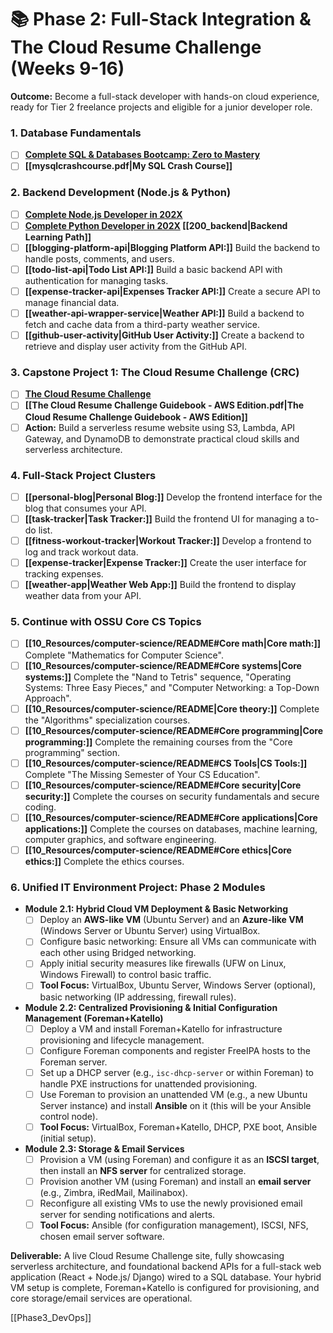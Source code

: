 # 📚 Phase 2: Full-Stack Integration & The Cloud Resume Challenge (Weeks 9-16)

**Outcome:** Become a full-stack developer with hands-on cloud experience, ready for Tier 2 freelance projects and eligible for a junior developer role.

### 1. Database Fundamentals

* [ ] **[Complete SQL & Databases Bootcamp: Zero to Mastery](https://www.udemy.com/course/complete-sql-databases-bootcamp-zero-to-mastery/)**
* [ ] **[[mysqlcrashcourse.pdf|My SQL Crash Course]]**

### 2. Backend Development (Node.js & Python)

* [ ] **[Complete Node.js Developer in 202X](https://www.udemy.com/course/complete-nodejs-developer-zero-to-mastery/)**
* [ ] **[Complete Python Developer in 202X](https://www.udemy.com/course/complete-python-developer-zero-to-mastery/) [[200_backend|Backend Learning Path]]**
* [ ] **[[blogging-platform-api|Blogging Platform API:]]** Build the backend to handle posts, comments, and users.
* [ ] **[[todo-list-api|Todo List API:]]** Build a basic backend API with authentication for managing tasks.
* [ ] **[[expense-tracker-api|Expenses Tracker API:]]** Create a secure API to manage financial data.
* [ ] **[[weather-api-wrapper-service|Weather API:]]** Build a backend to fetch and cache data from a third-party weather service.
* [ ] **[[github-user-activity|GitHub User Activity:]]** Create a backend to retrieve and display user activity from the GitHub API.

### 3. Capstone Project 1: The Cloud Resume Challenge (CRC)

* [ ] **[The Cloud Resume Challenge](https://cloudresumechallenge.dev/docs/the-challenge/aws/)**
* [ ] **[[The Cloud Resume Challenge Guidebook - AWS Edition.pdf|The Cloud Resume Challenge Guidebook - AWS Edition]]**
* [ ] **Action:** Build a serverless resume website using S3, Lambda, API Gateway, and DynamoDB to demonstrate practical cloud skills and serverless architecture.

### 4. Full-Stack Project Clusters

* [ ] **[[personal-blog|Personal Blog:]]** Develop the frontend interface for the blog that consumes your API.
* [ ] **[[task-tracker|Task Tracker:]]** Build the frontend UI for managing a to-do list.
* [ ] **[[fitness-workout-tracker|Workout Tracker:]]** Develop a frontend to log and track workout data.
* [ ] **[[expense-tracker|Expense Tracker:]]** Create the user interface for tracking expenses.
* [ ] **[[weather-app|Weather Web App:]]** Build the frontend to display weather data from your API.

### 5. Continue with OSSU Core CS Topics

* [ ] **[[10_Resources/computer-science/README#Core math|Core math:]]** Complete "Mathematics for Computer Science".
* [ ] **[[10_Resources/computer-science/README#Core systems|Core systems:]]** Complete the "Nand to Tetris" sequence, "Operating Systems: Three Easy Pieces," and "Computer Networking: a Top-Down Approach".
* [ ] **[[10_Resources/computer-science/README|Core theory:]]** Complete the "Algorithms" specialization courses.
* [ ] **[[10_Resources/computer-science/README#Core programming|Core programming:]]** Complete the remaining courses from the "Core programming" section.
* [ ] **[[10_Resources/computer-science/README#CS Tools|CS Tools:]]** Complete "The Missing Semester of Your CS Education".
* [ ] **[[10_Resources/computer-science/README#Core security|Core security:]]** Complete the courses on security fundamentals and secure coding.
* [ ] **[[10_Resources/computer-science/README#Core applications|Core applications:]]** Complete the courses on databases, machine learning, computer graphics, and software engineering.
* [ ] **[[10_Resources/computer-science/README#Core ethics|Core ethics:]]** Complete the ethics courses.

### 6. Unified IT Environment Project: Phase 2 Modules

* **Module 2.1: Hybrid Cloud VM Deployment & Basic Networking**
    * [ ] Deploy an **AWS-like VM** (Ubuntu Server) and an **Azure-like VM** (Windows Server or Ubuntu Server) using VirtualBox.
    * [ ] Configure basic networking: Ensure all VMs can communicate with each other using Bridged networking.
    * [ ] Apply initial security measures like firewalls (UFW on Linux, Windows Firewall) to control basic traffic.
    * [ ] **Tool Focus:** VirtualBox, Ubuntu Server, Windows Server (optional), basic networking (IP addressing, firewall rules).
* **Module 2.2: Centralized Provisioning & Initial Configuration Management (Foreman+Katello)**
    * [ ] Deploy a VM and install Foreman+Katello for infrastructure provisioning and lifecycle management.
    * [ ] Configure Foreman components and register FreeIPA hosts to the Foreman server.
    * [ ] Set up a DHCP server (e.g., `isc-dhcp-server` or within Foreman) to handle PXE instructions for unattended provisioning.
    * [ ] Use Foreman to provision an unattended VM (e.g., a new Ubuntu Server instance) and install **Ansible** on it (this will be your Ansible control node).
    * [ ] **Tool Focus:** VirtualBox, Foreman+Katello, DHCP, PXE boot, Ansible (initial setup).
* **Module 2.3: Storage & Email Services**
    * [ ] Provision a VM (using Foreman) and configure it as an **ISCSI target**, then install an **NFS server** for centralized storage.
    * [ ] Provision another VM (using Foreman) and install an **email server** (e.g., Zimbra, iRedMail, Mailinabox).
    * [ ] Reconfigure all existing VMs to use the newly provisioned email server for sending notifications and alerts.
    * [ ] **Tool Focus:** Ansible (for configuration management), ISCSI, NFS, chosen email server software.

**Deliverable:** A live Cloud Resume Challenge site, fully showcasing serverless architecture, and foundational backend APIs for a full-stack web application (React + Node.js/ Django) wired to a SQL database. Your hybrid VM setup is complete, Foreman+Katello is configured for provisioning, and core storage/email services are operational.

[[Phase3_DevOps]]